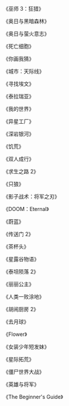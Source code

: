 　　《巫师 3：狂猎》



　　《奥日与黑暗森林》



　　《奥日与萤火意志》



　　《死亡细胞》



　　《你画我猜》



　　《城市：天际线》



　　《寻找埃文》



　　《泰拉瑞亚》



　　《我的世界》



　　《异星工厂》



　　《深岩银河》



　　《饥荒》



　　《双人成行》



　　《求生之路 2》



　　《只狼》



　　《影子战术：将军之刃》



　　《DOOM：Eternal》



　　《蔚蓝》



　　《传送门 2》



　　《茶杯头》



　　《星露谷物语》



　　《泰坦陨落 2》



　　《丽丽公主》



　　《人类一败涂地》



　　《胡闹厨房 2》



　　《去月球》



　　《Flower》



　　《女装少年短发妹》



　　《星际拓荒》



　　《僵尸世界大战》



　　《英雄与将军》



　　《The Beginner's Guide》









